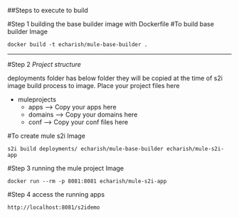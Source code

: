 ##Steps to execute to build

#Step 1 building the base builder image with Dockerfile
#To build base builder Image
```
docker build -t echarish/mule-base-builder .
```

-----------------------------------------------------------------
#Step 2
*Project structure*

deployments folder has below folder they will be copied at the time of s2i image build process to
image. Place your project files here
- muleprojects
  - apps --> Copy your apps here
  - domains --> Copy your domains here
  - conf --> Copy your conf files here



#To create mule s2i Image
```
s2i build deployments/ echarish/mule-base-builder echarish/mule-s2i-app
```

#Step 3 running the mule project Image
```
docker run --rm -p 8081:8081 echarish/mule-s2i-app
```

#Step 4 access the running apps
```
http://localhost:8081/s2idemo
```

